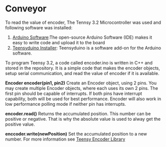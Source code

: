 # Conveyor

To read the value of encoder, The Tennsy 3.2 Microcontroller was used and following software was installed:
 1.  [Arduino Software](https://www.arduino.cc/en/Main/Software):The open-source Arduino Software (IDE) makes it easy to write code and upload it to the board
 2. [Teensyduino Installer](https://www.pjrc.com/teensy/td_download.html): Teensyduino is a software add-on for the Arduino software.

To program Teensy 3.2, a code called encoder.ino  is written in C++ and stored in the repository. It is a simple code  that makes the encoder objects, setup serial communication, and read the value of encoder if it is available.

<strong>Encoder encoder(pin1, pin2)</strong>
Create an Encoder object, using 2 pins. You may create multiple Encoder objects, where each uses its own 2 pins. The first pin should be capable of interrupts. If both pins have interrupt capability, both will be used for best performance. Encoder will also work in low performance polling mode if neither pin has interrupts.<br>

<strong>encoder.read()</strong>
Returns the accumulated position. This number can be positive or negative. That is why the absolute value is used  to alway get the positive value.<br>

<strong>enccoder.write(newPosition)</strong>
Set the accumulated position to a new number. For more information see [Teensy Encoder Library](https://www.pjrc.com/teensy/td_libs_Encoder.html)
